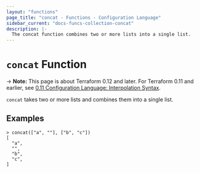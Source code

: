 ```yaml
---
layout: "functions"
page_title: "concat - Functions - Configuration Language"
sidebar_current: "docs-funcs-collection-concat"
description: |-
  The concat function combines two or more lists into a single list.
---
```


# `concat` Function

-> **Note:** This page is about Terraform 0.12 and later. For Terraform 0.11 and
earlier, see
[0.11 Configuration Language: Interpolation Syntax](../../configuration-0-11/interpolation.html).

`concat` takes two or more lists and combines them into a single list.

## Examples

```
> concat(["a", ""], ["b", "c"])
[
  "a",
  "",
  "b",
  "c",
]
```
